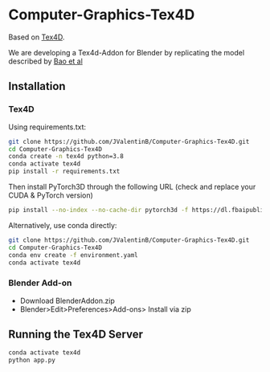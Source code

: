 # Computer-Graphics-Tex4D

Based on [Tex4D](https://github.com/ZqlwMatt/Tex4D).

We are developing a Tex4d-Addon for Blender by replicating the model described by [Bao et al](https://arxiv.org/pdf/2410.10821)

## Installation

### Tex4D

Using requirements.txt:

```bash
git clone https://github.com/JValentinB/Computer-Graphics-Tex4D.git
cd Computer-Graphics-Tex4D
conda create -n tex4d python=3.8
conda activate tex4d
pip install -r requirements.txt
```
Then install PyTorch3D through the following URL (check and replace your CUDA & PyTorch version)
```bash
pip install --no-index --no-cache-dir pytorch3d -f https://dl.fbaipublicfiles.com/pytorch3d/packaging/wheels/py38_cu117_pyt201/download.html
```

Alternatively, use conda directly:

```bash
git clone https://github.com/JValentinB/Computer-Graphics-Tex4D.git
cd Computer-Graphics-Tex4D
conda env create -f environment.yaml
conda activate tex4d
```
### Blender Add-on

- Download BlenderAddon.zip
- Blender>Edit>Preferences>Add-ons> Install via zip

## Running the Tex4D Server

```bash
conda activate tex4d
python app.py
```